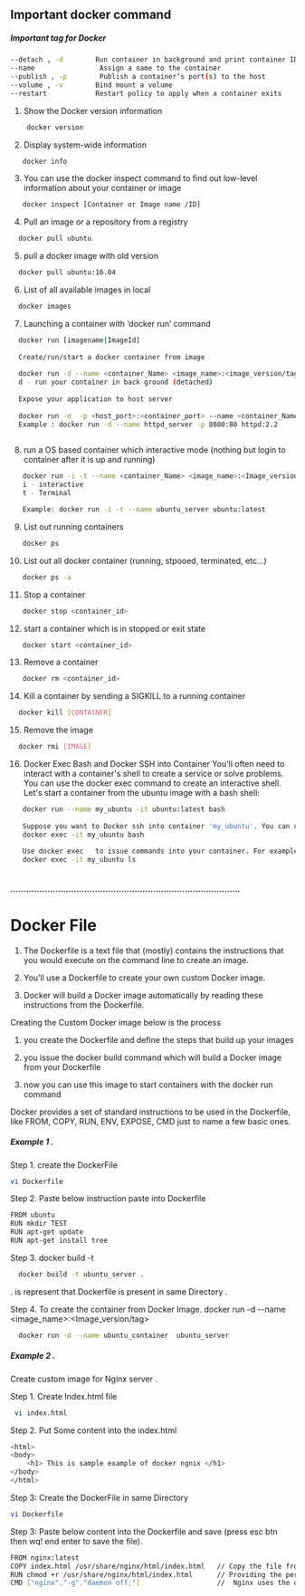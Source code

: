 ## Important docker command 

##### Important tag for Docker 
```sh
--detach , -d        Run container in background and print container ID
--name                Assign a name to the container
--publish , -p        Publish a container’s port(s) to the host
--volume , -v        Bind mount a volume
--restart            Restart policy to apply when a container exits
```
1. Show the Docker version information
```sh
    docker version
```

2. Display system-wide information
 ```sh
    docker info
```

3. You can use the docker inspect command to find out low-level information about your container or image
 ```sh
    docker inspect [Container or Image name /ID]
```

4. Pull an image or a repository from a registry
 ```sh
   docker pull ubuntu 
```

5. pull a docker image with old version
 ```sh
   docker pull ubuntu:16.04
```

6. List of all available images in local
 ```sh
   docker images 
```

7. Launching a container with ‘docker run’ command
 ```sh
   docker run [imagename|ImageId]
   
   Create/run/start a docker container from image
   
   docker run -d --name <container_Name> <image_name>:<image_version/tag>
   d - run your container in back ground (detached)
   
   Expose your application to host server
   
   docker run -d  -p <host_port>:<container_port> --name <container_Name> <image_name>:<Image_version/tag>
   Example : docker run -d --name httpd_server -p 8080:80 httpd:2.2
   
```

8. run a OS based container which interactive mode (nothing but login to container after it is up and running)
```sh
   docker run -i -t --name <container_Name> <image_name>:<Image_version/tag>
   i - interactive
   t - Terminal

   Example: docker run -i -t --name ubuntu_server ubuntu:latest
```

9. List out running containers
```sh
   docker ps
```

10. List out all docker container (running, stpooed, terminated, etc...)
```sh
   docker ps -a
```

11. Stop a container
```sh
   docker stop <container_id>
```

12. start a container which is in stopped or exit state
```sh
   docker start <container_id>
```

13. Remove a container
```sh
   docker rm <container_id>
```

14. Kill a container by sending a SIGKILL to a running container
```sh
  docker kill [CONTAINER]
```

15. Remove the image
```sh
  docker rmi [IMAGE]
```

16. Docker Exec Bash and Docker SSH into Container
You'll often need to interact with a container's shell to create a service or solve problems. 
You can use the docker exec command to create an interactive shell. Let's start a container
from the ubuntu image with a bash shell:
```sh
   docker run --name my_ubuntu -it ubuntu:latest bash
   
   Suppose you want to Docker ssh into container 'my_ubuntu'. You can use the docker exec   bash method:
   docker exec -it my_ubuntu bash
   
   Use docker exec   to issue commands into your container. For example, you can run the ls  command on your 'my_ubuntu'     docker container directly from the command prompt:
   docker exec -it my_ubuntu ls
   
```

##### .......................................................................................
# Docker File 

1. The Dockerfile is a text file that (mostly) contains the instructions that you would execute on the command line to create an image.

2. You’ll use a Dockerfile to create your own custom Docker image.

3. Docker will build a Docker image automatically by reading these instructions from the Dockerfile.

Creating the Custom Docker image below is the process 

1. you create the Dockerfile and define the steps that build up your images

2. you issue the docker build command which will build a Docker image from your Dockerfile

3. now you can use this image to start containers with the docker run command

Docker provides a set of standard instructions to be used in the Dockerfile, like FROM, COPY, RUN, ENV, EXPOSE, CMD just to name a few basic ones.

##### Example 1 . 

Step 1. create the DockerFile  
```sh
vi Dockerfile
```

Step 2. Paste below instruction paste into Dockerfile
```sh
FROM ubuntu  
RUN mkdir TEST
RUN apt-get update
RUN apt-get install tree
```
Step 3. docker build -t <imageName> <Define the path where Dockerfile present>

```sh
  docker build -t ubuntu_server . 
```
 . is represent that Dockerfile is present in same Directory .
 
Step 4. To create the container from Docker Image. docker run -d --name <containerName> <image_name>:<Image_version/tag>
```sh
  docker run -d --name ubuntu_container  ubuntu_server
```
##### Example 2 . 
Create custom image for Nginx server .
    
Step 1. Create Index.html file 
 ```sh
  vi index.html
```  
Step 2. Put Some content into the index.html 
 ```sh
 <html>
 <body>
     <h1> This is sample example of docker ngnix </h1>
 </body>
 </html>
```  
Step 3: Create the DockerFile in same Directory 

```sh
vi Dockerfile
```
Step 3: Paste below content into the Dockerfile and save (press esc btn then wq! end enter to save the file).

```sh
FROM nginx:latest
COPY index.html /usr/share/nginx/html/index.html   // Copy the file from source location to Destination
RUN chmod +r /usr/share/nginx/html/index.html      // Providing the permission to index.html 
CMD ["nginx","-g","daemon off;"]                   //  Nginx uses the daemon off directive to run in the foreground.  
```


